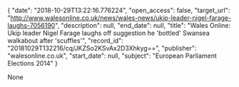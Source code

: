 {
  "date": "2018-10-29T13:22:16.776224", 
  "open_access": false, 
  "target_url": "http://www.walesonline.co.uk/news/wales-news/ukip-leader-nigel-farage-laughs-7056190", 
  "description": null, 
  "end_date": null, 
  "title": "Wales Online: Ukip leader Nigel Farage laughs off suggestion he 'bottled' Swansea walkabout after 'scuffles'", 
  "record_id": "20181029T132216/cq/JKZSo2KSvAx2D3Xhkyg==", 
  "publisher": "walesonline.co.uk", 
  "start_date": null, 
  "subject": "European Parliament Elections 2014"
}

None
